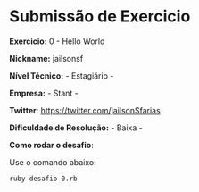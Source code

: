 # Submissão de Exercicio

**Exercicio:** 0 - Hello World

**Nickname:** jailsonsf

**Nível Técnico:** - Estagiário -

**Empresa:** - Stant -

**Twitter**: https://twitter.com/jailsonSfarias

**Dificuldade de Resolução:** - Baixa -

**Como rodar o desafio**: 

Use o comando abaixo: 
```bash
ruby desafio-0.rb
```